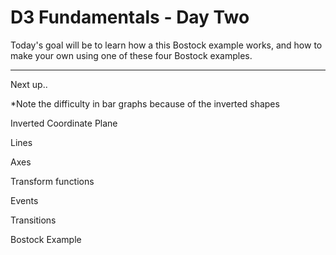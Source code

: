 # D3 Fundamentals - Day Two #

Today's goal will be to learn how a this Bostock example works, and how to make your own using one of these four Bostock examples.

--- 
Next up..

*Note the difficulty in bar graphs because of the inverted shapes

Inverted Coordinate Plane

Lines

Axes 

Transform functions 

Events

Transitions 

Bostock Example 

